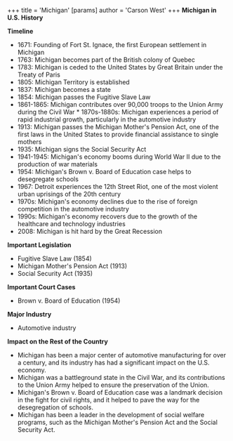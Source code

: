 +++
 title = 'Michigan'
[params]
	author = 'Carson West'
+++
**Michigan in U.S. History**

**Timeline**

* 1671: Founding of Fort St. Ignace, the first European settlement in Michigan
* 1763: Michigan becomes part of the British colony of Quebec
* 1783: Michigan is ceded to the United States by Great Britain under the Treaty of Paris
* 1805: Michigan Territory is established
* 1837: Michigan becomes a state
* 1854: Michigan passes the Fugitive Slave Law
* 1861-1865: Michigan contributes over 90,000 troops to the Union Army during the Civil War * 1870s-1880s: Michigan experiences a period of rapid industrial growth, particularly in the automotive industry
* 1913: Michigan passes the Michigan Mother's Pension Act, one of the first laws in the United States to provide financial assistance to single mothers
* 1935: Michigan signs the Social Security Act
* 1941-1945: Michigan's economy booms during World War II due to the production of war materials
* 1954: Michigan's Brown v. Board of Education case helps to desegregate schools
* 1967: Detroit experiences the 12th Street Riot, one of the most violent urban uprisings of the 20th century
* 1970s: Michigan's economy declines due to the rise of foreign competition in the automotive industry
* 1990s: Michigan's economy recovers due to the growth of the healthcare and technology industries
* 2008: Michigan is hit hard by the Great Recession

**Important Legislation**

* Fugitive Slave Law (1854)
* Michigan Mother's Pension Act (1913)
* Social Security Act (1935)

**Important Court Cases**

* Brown v. Board of Education (1954)

**Major Industry**

* Automotive industry

**Impact on the Rest of the Country**

* Michigan has been a major center of automotive manufacturing for over a century, and its industry has had a significant impact on the U.S. economy.
* Michigan was a battleground state in the Civil War, and its contributions to the Union Army helped to ensure the preservation of the Union.
* Michigan's Brown v. Board of Education case was a landmark decision in the fight for civil rights, and it helped to pave the way for the desegregation of schools.
* Michigan has been a leader in the development of social welfare programs, such as the Michigan Mother's Pension Act and the Social Security Act.